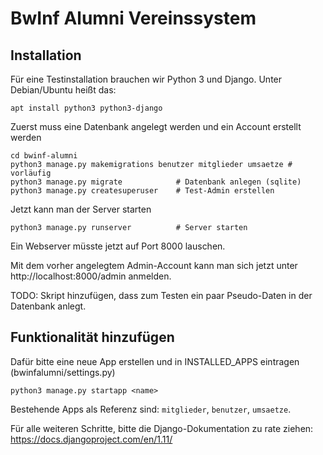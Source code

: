 # BwInf Alumni Vereinssystem



## Installation

Für eine Testinstallation brauchen wir Python 3 und Django. Unter
Debian/Ubuntu heißt das:

    apt install python3 python3-django

Zuerst muss eine Datenbank angelegt werden und ein Account erstellt
werden

    cd bwinf-alumni
    python3 manage.py makemigrations benutzer mitglieder umsaetze # vorläufig
    python3 manage.py migrate            # Datenbank anlegen (sqlite)
    python3 manage.py createsuperuser    # Test-Admin erstellen 
    
Jetzt kann man der Server starten
    
    python3 manage.py runserver          # Server starten
    
Ein Webserver müsste jetzt auf Port 8000 lauschen.

Mit dem vorher angelegtem Admin-Account kann man sich jetzt unter
http://localhost:8000/admin anmelden.

TODO: Skript hinzufügen, dass zum Testen ein paar Pseudo-Daten in der
Datenbank anlegt.

## Funktionalität hinzufügen

Dafür bitte eine neue App erstellen und in INSTALLED_APPS eintragen 
(bwinfalumni/settings.py)

    python3 manage.py startapp <name>
    
Bestehende Apps als Referenz sind: `mitglieder`, `benutzer`, `umsaetze`.
    
Für alle weiteren Schritte, bitte die Django-Dokumentation zu rate
ziehen: https://docs.djangoproject.com/en/1.11/
